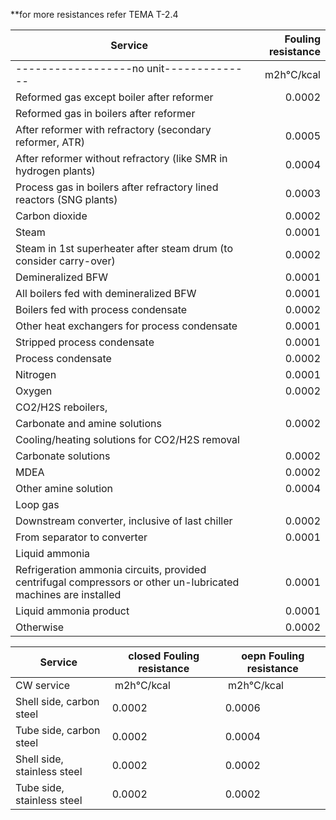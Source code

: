 **for more resistances refer TEMA T-2.4

| Service                                                                                                        | Fouling resistance |
| -------------------------------------------------------------------------------------------------------------- | ------------------:|
| ------------------no unit--------------                                                                                                        |         m2h°C/kcal |
| Reformed gas except boiler after reformer                                                                      |             0.0002 |
| Reformed gas in boilers after reformer                                                                         |                    |
| After reformer with refractory (secondary reformer, ATR)                                                       |             0.0005 |
| After reformer without refractory (like SMR in hydrogen plants)                                                |             0.0004 |
| Process gas in boilers after refractory lined reactors (SNG plants)                                            |             0.0003 |
| Carbon dioxide                                                                                                 |             0.0002 |
| Steam                                                                                                          |             0.0001 |
| Steam in 1st superheater after steam drum (to consider carry-over)                                             |             0.0002 |
| Demineralized BFW                                                                                              |             0.0001 |
| All boilers fed with demineralized BFW                                                                         |             0.0001 |
| Boilers fed with process condensate                                                                            |             0.0002 |
| Other heat exchangers for process condensate                                                                   |             0.0001 |
| Stripped process condensate                                                                                    |             0.0001 |
| Process condensate                                                                                             |             0.0002 |
| Nitrogen                                                                                                       |             0.0001 |
| Oxygen                                                                                                         |             0.0002 |
| CO2/H2S reboilers,                                                                                             |                    |
| Carbonate and amine solutions                                                                                  |             0.0002 |
| Cooling/heating solutions for CO2/H2S removal                                                                  |                    |
| Carbonate solutions                                                                                            |             0.0002 |
| MDEA                                                                                                           |             0.0002 |
| Other amine solution                                                                                           |             0.0004 |
| Loop gas                                                                                                       |                    |
| Downstream converter, inclusive of last chiller                                                                |             0.0002 |
| From separator to converter                                                                                    |             0.0001 |
| Liquid ammonia                                                                                                 |                    |
| Refrigeration ammonia circuits, provided centrifugal compressors or other un-lubricated machines are installed |             0.0001 |
| Liquid ammonia product                                                                                         |             0.0001 |
| Otherwise                                                                                                      |             0.0002 |


| Service                     | closed Fouling resistance | oepn Fouling resistance |
| --------------------------- | ------------------------- | ----------------------- |
| CW service                  |  m2h°C/kcal               |  m2h°C/kcal             |
| Shell side, carbon steel    | 0.0002                    | 0.0006                  |
| Tube side, carbon steel     | 0.0002                    | 0.0004                  |
| Shell side, stainless steel | 0.0002                    | 0.0002                  |
| Tube side, stainless steel  | 0.0002                    | 0.0002                  |




